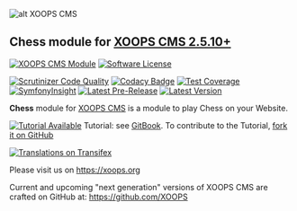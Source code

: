![alt XOOPS CMS](https://xoops.org/images/logoXoops4GithubRepository.png)
## Chess module for  [XOOPS CMS 2.5.10+](https://xoops.org)
[![XOOPS CMS Module](https://img.shields.io/badge/XOOPS%20CMS-Module-blue.svg)](https://xoops.org)
[![Software License](https://img.shields.io/badge/license-GPL-brightgreen.svg?style=flat)](http://www.gnu.org/licenses/gpl-2.0.html)

[![Scrutinizer Code Quality](https://scrutinizer-ci.com/g/mambax7/chess/badges/quality-score.png?b=master)](https://scrutinizer-ci.com/g/mambax7/chess/?branch=master)
[![Codacy Badge](https://app.codacy.com/project/badge/Grade/e741bfbfda054a728eadae5e2d137641)](https://www.codacy.com/manual/XOOPS/chess?utm_source=github.com&amp;utm_medium=referral&amp;utm_content=mambax7/chess&amp;utm_campaign=Badge_Grade)
[![Test Coverage](https://api.codeclimate.com/v1/badges/2d24dbc92a1ea323f43e/test_coverage)](https://codeclimate.com/github/mambax7/chess/test_coverage)
[![SymfonyInsight](https://insight.symfony.com/projects/67dff878-c997-4264-a709-7dede15759d6/mini.svg)](https://insight.symfony.com/projects/67dff878-c997-4264-a709-7dede15759d6)
[![Latest Pre-Release](https://img.shields.io/github/tag/XoopsModules25x/chess.svg?style=flat)](https://github.com/XoopsModules25x/chess/tags/)
[![Latest Version](https://img.shields.io/github/release/XoopsModules25x/chess.svg?style=flat)](https://github.com/XoopsModules25x/chess/releases/)

**Chess** module for [XOOPS CMS](https://xoops.org) is a module to play Chess on your Website.

[![Tutorial Available](https://xoops.org/images/tutorial-available-blue.svg)](https://www.gitbook.com/book/xoops/chess-tutorial/) Tutorial: see [GitBook](https://www.gitbook.com/book/xoops/chess-tutorial/).
To contribute to the Tutorial, [fork it on GitHub](https://github.com/XoopsDocs/chess-tutorial)

[![Translations on Transifex](https://xoops.org/images/translations-transifex-blue.svg)](https://www.transifex.com/xoops)

Please visit us on https://xoops.org

Current and upcoming "next generation" versions of XOOPS CMS are crafted on GitHub at: https://github.com/XOOPS
